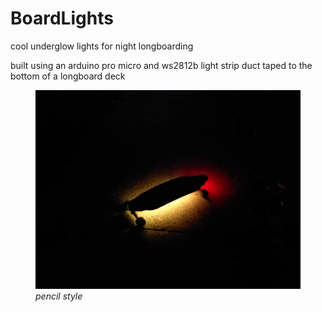 # BoardLights
cool underglow lights for night longboarding

built using an arduino pro micro and ws2812b light strip duct taped to the bottom of a longboard deck

<figure>
  <img src="images/light_pencil.jpg" alt="pencil" width="600"/>
  <figcaption><i>pencil style</i></figcaption>
</figure>
